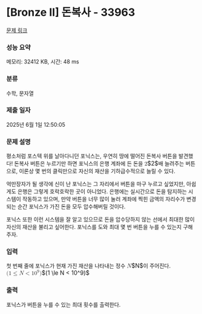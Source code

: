 # [Bronze II] 돈복사 - 33963 

[문제 링크](https://www.acmicpc.net/problem/33963) 

### 성능 요약

메모리: 32412 KB, 시간: 48 ms

### 분류

수학, 문자열

### 제출 일자

2025년 6월 1일 12:50:05

### 문제 설명

<p>평소처럼 포스텍 위를 날아다니던 포닉스는, 우연히 땅에 떨어진 돈복사 버튼을 발견했다! 돈복사 버튼은 누르기만 하면 포닉스의 은행 계좌에 든 돈을 <mjx-container class="MathJax" jax="CHTML" style="font-size: 109%; position: relative;"><mjx-math class="MJX-TEX" aria-hidden="true"><mjx-mn class="mjx-n"><mjx-c class="mjx-c32"></mjx-c></mjx-mn></mjx-math><mjx-assistive-mml unselectable="on" display="inline"><math xmlns="http://www.w3.org/1998/Math/MathML"><mn>2</mn></math></mjx-assistive-mml><span aria-hidden="true" class="no-mathjax mjx-copytext">$2$</span></mjx-container>배 늘려주는 버튼으로, 이론상 몇 번의 클릭만으로 자신의 재산을 기하급수적으로 늘릴 수 있다.</p>

<p>억만장자가 될 생각에 신이 난 포닉스는 그 자리에서 버튼을 마구 누르고 싶었지만, 아쉽게도 은행은 그렇게 호락호락한 곳이 아니었다. 은행에는 실시간으로 돈을 탐지하는 시스템이 작동하고 있으며, 만약 버튼을 너무 많이 눌러 계좌에 찍힌 금액의 자리수가 변경되는 순간 포닉스가 가진 돈을 모두 압수해버릴 것이다.</p>

<p>포닉스 또한 이런 시스템을 잘 알고 있으므로 돈을 압수당하지 않는 선에서 최대한 많이 자신의 재산을 불리고 싶어한다. 포닉스를 도와 최대 몇 번 버튼을 누를 수 있는지 구해주자.</p>

### 입력 

 <p>첫 번째 줄에 포닉스가 현재 가진 재산을 나타내는 정수 <mjx-container class="MathJax" jax="CHTML" style="font-size: 109%; position: relative;"><mjx-math class="MJX-TEX" aria-hidden="true"><mjx-mi class="mjx-i"><mjx-c class="mjx-c1D441 TEX-I"></mjx-c></mjx-mi></mjx-math><mjx-assistive-mml unselectable="on" display="inline"><math xmlns="http://www.w3.org/1998/Math/MathML"><mi>N</mi></math></mjx-assistive-mml><span aria-hidden="true" class="no-mathjax mjx-copytext">$N$</span></mjx-container>이 주어진다. <mjx-container class="MathJax" jax="CHTML" style="font-size: 109%; position: relative;"><mjx-math class="MJX-TEX" aria-hidden="true"><mjx-mo class="mjx-n"><mjx-c class="mjx-c28"></mjx-c></mjx-mo><mjx-mn class="mjx-n"><mjx-c class="mjx-c31"></mjx-c></mjx-mn><mjx-mo class="mjx-n" space="4"><mjx-c class="mjx-c2264"></mjx-c></mjx-mo><mjx-mi class="mjx-i" space="4"><mjx-c class="mjx-c1D441 TEX-I"></mjx-c></mjx-mi><mjx-mo class="mjx-n" space="4"><mjx-c class="mjx-c3C"></mjx-c></mjx-mo><mjx-msup space="4"><mjx-mn class="mjx-n"><mjx-c class="mjx-c31"></mjx-c><mjx-c class="mjx-c30"></mjx-c></mjx-mn><mjx-script style="vertical-align: 0.393em;"><mjx-mn class="mjx-n" size="s"><mjx-c class="mjx-c39"></mjx-c></mjx-mn></mjx-script></mjx-msup><mjx-mo class="mjx-n"><mjx-c class="mjx-c29"></mjx-c></mjx-mo></mjx-math><mjx-assistive-mml unselectable="on" display="inline"><math xmlns="http://www.w3.org/1998/Math/MathML"><mo stretchy="false">(</mo><mn>1</mn><mo>≤</mo><mi>N</mi><mo><</mo><msup><mn>10</mn><mn>9</mn></msup><mo stretchy="false">)</mo></math></mjx-assistive-mml><span aria-hidden="true" class="no-mathjax mjx-copytext">$(1 \le N < 10^9)$</span> </mjx-container></p>

### 출력 

 <p>포닉스가 버튼을 누를 수 있는 최대 횟수를 출력한다.</p>


